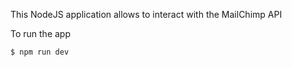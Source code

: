 This NodeJS application allows to interact with the MailChimp API

To run the app
```bash
$ npm run dev
```
